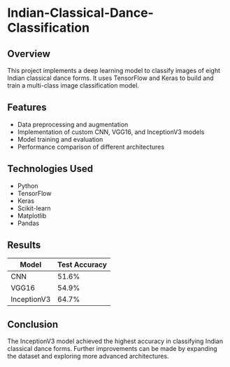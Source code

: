 # Indian-Classical-Dance-Classification

## Overview

This project implements a deep learning model to classify images of eight Indian classical dance forms. It uses TensorFlow and Keras to build and train a multi-class image classification model.

## Features

*   Data preprocessing and augmentation
*   Implementation of custom CNN, VGG16, and InceptionV3 models
*   Model training and evaluation
*   Performance comparison of different architectures

## Technologies Used

*   Python
*   TensorFlow
*   Keras
*   Scikit-learn
*   Matplotlib
*   Pandas


## Results

| Model       | Test Accuracy |
| ----------- | ------------- |
| CNN         | 51.6%         |
| VGG16       | 54.9%         |
| InceptionV3 | 64.7%         |

## Conclusion

The InceptionV3 model achieved the highest accuracy in classifying Indian classical dance forms. Further improvements can be made by expanding the dataset and exploring more advanced architectures.


